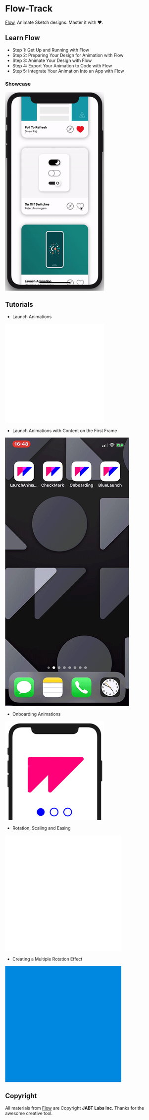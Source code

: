 # Flow-Track
[Flow](https://createwithflow.com), Animate Sketch designs. Master it with ❤️.

## Learn Flow

* Step 1: Get Up and Running with Flow
* Step 2: Preparing Your Design for Animation with Flow
* Step 3: Animate Your Design with Flow
* Step 4: Export Your Animation to Code with Flow
* Step 5: Integrate Your Animation Into an App with Flow

### Showcase

![Learn Flow Showcase](./LearnFlow/LearnFlow.gif)



## Tutorials

* Launch Animations

![Launch Animation](./LaunchAnimation/flowLaunchAnimationAnimated.gif)

* Launch Animations with Content on the First Frame

![Launch Animations II](./LaunchAnimation-II/blueLaunch.gif)

* Onboarding Animations

![Launch Animations II](./OnboardingAnimation/onboardingAnimation.gif)

* Rotation, Scaling and Easing

![Animated Twitter Logo](./BasicAnimationWithTwitterLogo/twitter.gif)

* Creating a Multiple Rotation Effect

![Skype](./BasicAnimationWithTwitterLogo/skype.gif)

## Copyright

All materials from [Flow](https://createwithflow.com) are Copyright  **JABT Labs Inc**. Thanks for the awesome creative tool.

